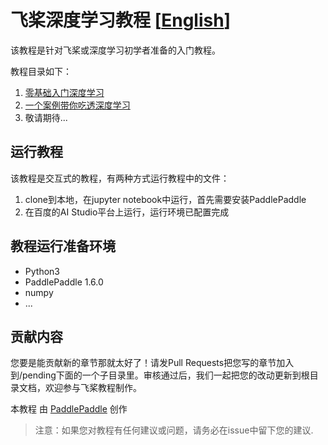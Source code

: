 # 飞桨深度学习教程 [[English](./README_en.md)]


该教程是针对飞桨或深度学习初学者准备的入门教程。

教程目录如下：

1. [零基础入门深度学习](https://aistudio.baidu.com/aistudio/education/group/info/888)
2. [一个案例带你吃透深度学习](https://aistudio.baidu.com/aistudio/education/group/info/888)
3. 敬请期待...


## 运行教程

该教程是交互式的教程，有两种方式运行教程中的文件：
1. clone到本地，在jupyter notebook中运行，首先需要安装PaddlePaddle
2. 在百度的AI Studio平台上运行，运行环境已配置完成


## 教程运行准备环境
- Python3
- PaddlePaddle 1.6.0
- numpy
- ...


## 贡献内容

您要是能贡献新的章节那就太好了！请发Pull Requests把您写的章节加入到/pending下面的一个子目录里。审核通过后，我们一起把您的改动更新到根目录文档，欢迎参与飞桨教程制作。

本教程</span> 由 <a xmlns:cc="http://creativecommons.org/ns#" href="http://book.paddlepaddle.org" property="cc:attributionName" rel="cc:attributionURL">PaddlePaddle</a> 创作

> 注意：如果您对教程有任何建议或问题，请务必在issue中留下您的建议.
